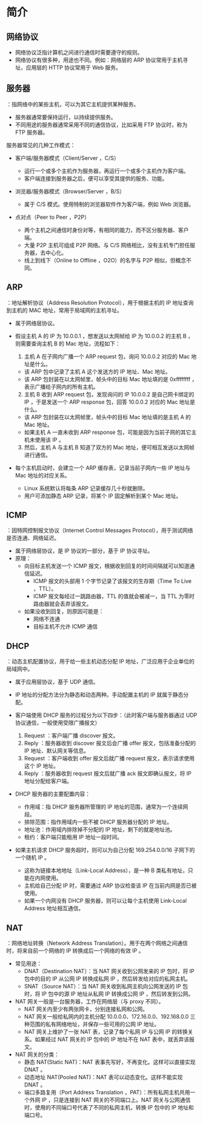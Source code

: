 # 简介

## 网络协议

- 网络协议泛指计算机之间进行通信时需要遵守的规则。
- 网络协议有很多种，用途也不同。例如：网络层的 ARP 协议常用于主机寻址，应用层的 HTTP 协议常用于 Web 服务。

## 服务器

：指网络中的某些主机，可以为其它主机提供某种服务。
- 服务器通常要保持运行，以持续提供服务。
- 不同用途的服务器通常采用不同的通信协议，比如采用 FTP 协议时，称为 FTP 服务器。

服务器常见的几种工作模式：
- 客户端/服务器模式（Client/Server ，C/S）
  - 运行一个或多个主机作为服务器，再运行一个或多个主机作为客户端。
  - 客户端连接到服务器之后，便可以享受其提供的服务、功能。

- 浏览器/服务器模式（Browser/Server ，B/S）
  - 属于 C/S 模式。使用特制的浏览器软件作为客户端，例如 Web 浏览器。

- 点对点（Peer to Peer ，P2P）
  - 两个主机之间通信时身份对等，有相同的能力，而不区分服务器、客户端。
  - 大量 P2P 主机可组成 P2P 网络。与 C/S 网络相比，没有主机专门担任服务器，去中心化。
  - 线上到线下（Online to Offline ，O2O）的名字与 P2P 相似，但概念不同。

## ARP

：地址解析协议（Address Resolution Protocol），用于根据主机的 IP 地址查询到主机的 MAC 地址，常用于局域网的主机寻址。
- 属于网络层协议。

- 假设主机 A 的 IP 为 10.0.0.1 ，想发送以太网帧给 IP 为 10.0.0.2 的主机 B ，则需要查询主机 B 的 Mac 地址，流程如下：
  1. 主机 A 在子网内广播一个 ARP request 包，询问 10.0.0.2 对应的 Mac 地址是什么。
    - 该 ARP 包中记录了主机 A 这个发送方的 IP 地址、Mac 地址。
    - 该 ARP 包封装在以太网帧里，帧头中的目标 Mac 地址填的是 0xffffffff ，表示广播给子网内的所有主机。
  2. 主机 B 收到 ARP request 包，发现询问的 IP 10.0.0.2 是自己网卡绑定的 IP ，于是发送一个 ARP response 包，回答 10.0.0.2 对应的 Mac 地址是什么。
    - 该 ARP 包封装在以太网帧里，帧头中的目标 Mac 地址填的是主机 A 的 Mac 地址。
    - 如果主机 A 一直未收到 ARP response 包，可能是因为当前子网的其它主机未使用该 IP 。
  3. 然后，主机 A 与主机 B 知道了双方的 Mac 地址，便可相互发送以太网帧进行通信。

- 每个主机启动时，会建立一个 ARP 缓存表，记录当前子网内一些 IP 地址与 Mac 地址的对应关系。
  - Linux 系统默认将每条 ARP 记录缓存几十秒就删除。
  - 用户可添加静态 ARP 记录，将某个 IP 固定解析到某个 Mac 地址。

## ICMP

：因特网控制报文协议（Internet Control Messages Protocol），用于测试网络是否连通、网络延迟。
- 属于网络层协议，是 IP 协议的一部分，基于 IP 协议寻址。
- 原理：
  - 向目标主机发送一个 ICMP 报文，根据收到回复的时间间隔就可以知道通信延迟。
    - ICMP 报文的头部用 1 个字节记录了该报文的生存期（Time To Live ，TTL）。
    - ICMP 报文每经过一跳路由器，TTL 的值就会被减一，当 TTL 为零时路由器就会丢弃该报文。
  - 如果没收到回复，则原因可能是：
    - 网络不连通
    - 目标主机不允许 ICMP 通信

## DHCP

：动态主机配置协议，用于给一些主机动态分配 IP 地址，广泛应用于企业单位的局域网中。
- 属于应用层协议，基于 UDP 通信。
- IP 地址的分配方法分为静态和动态两种。手动配置主机的 IP 就属于静态分配。
- 客户端使用 DHCP 服务的过程分为以下四步：（此时客户端与服务器通过 UDP 协议通信，一般使用受限广播报文）
  1. Request ：客户端广播 discover 报文。
  2. Reply ：服务器收到 discover 报文后会广播 offer 报文，包括准备分配的 IP 地址、默认网关等信息。
  3. Request ：客户端收到 offer 报文后就广播 request 报文，表示请求使用这个 IP 地址。
  4. Reply ：服务器收到 request 报文后就广播 ack 报文即确认报文，将 IP 地址分配给客户端。
- DHCP 服务器的主要配置内容：
  - 作用域：指 DHCP 服务器所管理的 IP 地址的范围，通常为一个连续网段。
  - 排除范围：指作用域内一些不被 DHCP 服务器分配的 IP 地址。
  - 地址池：作用域内排除掉不分配的 IP 地址，剩下的就是地址池。
  - 租约：客户端只能租用 IP 地址一段时间。

- 如果主机请求 DHCP 服务超时，则可以为自己分配 169.254.0.0/16 子网下的一个随机 IP 。
  - 这称为链接本地地址（Link-Local Address），是一种 B 类私有地址，只能在内网使用。
  - 主机给自己分配 IP 时，需要通过 ARP 协议检查该 IP 在当前内网是否已被使用。
  - 如果一个内网没有 DHCP 服务器，则可以让每个主机使用 Link-Local Address 地址相互通信。

## NAT

：网络地址转换（Network Address Translation）。用于在两个网络之间通信时，将来自前一个网络的 IP 转换成后一个网络的有效 IP 。
- 常见用途：
  - DNAT（Destination NAT）：当 NAT 网关收到公网发来的 IP 包时，将 IP 包中的目的 IP 从公网 IP 转换成私网 IP ，然后转发给对应的私网主机。
  - SNAT（Source NAT）：当 NAT 网关收到私网主机向公网发送的 IP 包时，将 IP 包中的源 IP 地址从私网 IP 转换成公网 IP ，然后转发到公网。
- NAT 网关一般是一台服务器，工作在网络层（与 proxy 不同）。
  - NAT 网关内至少有两张网卡，分别连接私网和公网。
  - NAT 网关一般给私网内的主机分配 10.0.0.0、172.16.0.0、192.168.0.0 三种范围的私有网络地址，并保存一些可用的公网 IP 地址。
  - NAT 网关上维护了一张 NAT 表，记录了每个私网 IP 与公网 IP 的转换关系。如果经过 NAT 网关的 IP 包中的 IP 地址不在 NAT 表中，就丢弃该报文。
- NAT 网关的分类：
  - 静态 NAT(Static NAT)：NAT 表事先写好，不再变化。这样可以直接实现 DNAT 。
  - 动态地址 NAT(Pooled NAT)：NAT 表可以动态变化。这样不能实现 DNAT 。
  - 端口多路复用（Port Address Translation ，PAT）：所有私网主机共用一个外网 IP ，只是连接到 NAT 网关的不同端口上。NAT 网关与公网通信时，使用的不同端口号代表了不同的私网主机，转换 IP 包中的 IP 地址和端口号。
